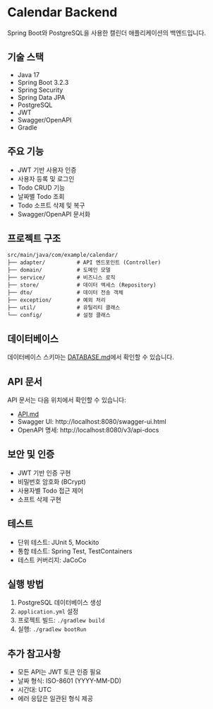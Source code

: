 # Calendar Backend

Spring Boot와 PostgreSQL을 사용한 캘린더 애플리케이션의 백엔드입니다.

## 기술 스택

- Java 17
- Spring Boot 3.2.3
- Spring Security
- Spring Data JPA
- PostgreSQL
- JWT
- Swagger/OpenAPI
- Gradle

## 주요 기능

- JWT 기반 사용자 인증
- 사용자 등록 및 로그인
- Todo CRUD 기능
- 날짜별 Todo 조회
- Todo 소프트 삭제 및 복구
- Swagger/OpenAPI 문서화

## 프로젝트 구조

```
src/main/java/com/example/calendar/
├── adapter/          # API 엔드포인트 (Controller)
├── domain/           # 도메인 모델
├── service/          # 비즈니스 로직
├── store/            # 데이터 액세스 (Repository)
├── dto/              # 데이터 전송 객체
├── exception/        # 예외 처리
├── util/             # 유틸리티 클래스
└── config/           # 설정 클래스
```

## 데이터베이스

데이터베이스 스키마는 [DATABASE.md](src/main/resources/document/DATABASE.md)에서 확인할 수 있습니다.

## API 문서

API 문서는 다음 위치에서 확인할 수 있습니다:
- [API.md](src/main/resources/document/API.md)
- Swagger UI: http://localhost:8080/swagger-ui.html
- OpenAPI 명세: http://localhost:8080/v3/api-docs

## 보안 및 인증

- JWT 기반 인증 구현
- 비밀번호 암호화 (BCrypt)
- 사용자별 Todo 접근 제어
- 소프트 삭제 구현

## 테스트

- 단위 테스트: JUnit 5, Mockito
- 통합 테스트: Spring Test, TestContainers
- 테스트 커버리지: JaCoCo

## 실행 방법

1. PostgreSQL 데이터베이스 생성
2. `application.yml` 설정
3. 프로젝트 빌드: `./gradlew build`
4. 실행: `./gradlew bootRun`

## 추가 참고사항

- 모든 API는 JWT 토큰 인증 필요
- 날짜 형식: ISO-8601 (YYYY-MM-DD)
- 시간대: UTC
- 에러 응답은 일관된 형식 제공

